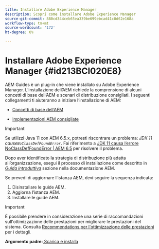 ```yaml
---
title: Installare Adobe Experience Manager
description: Scopri come installare Adobe Experience Manager
source-git-commit: 880cd344ceb65ea339be699ebcad41c0d62e168a
workflow-type: tm+mt
source-wordcount: '172'
ht-degree: 0%

---
```


# Installare Adobe Experience Manager {#id213BCI020E8}

AEM Guides è un plug-in che viene installato su Adobe Experience Manager. L’installazione dell’AEM richiede la comprensione di alcuni concetti di base dell’AEM e scenari di distribuzione consigliati. I seguenti collegamenti ti aiuteranno a iniziare l’installazione di AEM:

- [Concetti di base dell’AEM](https://helpx.adobe.com/experience-manager/6-5/sites/deploying/using/deploy.html#BasicConcepts)

- [Implementazioni AEM consigliate](https://helpx.adobe.com/experience-manager/6-5/sites/deploying/using/recommended-deploys.html)


>[!IMPORTANT]
>
> Se utilizzi Java 11 con AEM 6.5.x, potresti riscontrare un problema: *JDK 11 cause`NoClassDefFoundError`*. Fai riferimento a [JDK 11 causa l’errore NoClassDefFoundError \| AEM 6.5](https://helpx.adobe.com/experience-manager/kb/jdk-11-causes-noclassdeffounderror---aem-6-5.html) per risolvere il problema.

Dopo aver identificato la strategia di distribuzione più adatta all’organizzazione, esegui il processo di installazione come descritto in *[Guida introduttiva](https://helpx.adobe.com/experience-manager/6-5/sites/deploying/using/deploy.html#GettingStarted)* sezione nella documentazione AEM.

Se prevedi di aggiornare l’istanza AEM, devi seguire la sequenza indicata:

1. Disinstallare le guide AEM.
1. Aggiorna l’istanza AEM.
1. Installare le guide AEM.

>[!IMPORTANT]
>
> È possibile prendere in considerazione una serie di raccomandazioni sull&#39;ottimizzazione delle prestazioni per migliorare le prestazioni del sistema. Consulta [Recommendations per l&#39;ottimizzazione delle prestazioni](download-install-recommend-perf-optimiz.md#) per i dettagli.

**Argomento padre:**[ Scarica e installa](download-install.md)
